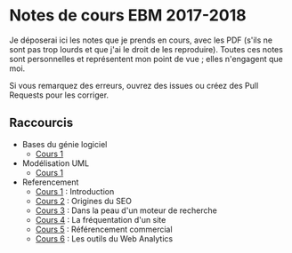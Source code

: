 Notes de cours EBM 2017-2018
============================

Je déposerai ici les notes que je prends en cours, avec les PDF (s'ils ne sont pas trop lourds et que j'ai le droit de les reproduire).
Toutes ces notes sont personnelles et représentent mon point de vue ; elles n'engagent que moi.

Si vous remarquez des erreurs, ouvrez des issues ou créez des Pull Requests pour les corriger.

## Raccourcis

- Bases du génie logiciel
  - [Cours 1](BasesDuGenieLogiciel/Cours1.md)
- Modélisation UML
  - [Cours 1](ModelisationUML/Cours1.md)
- Referencement
  - [Cours 1](Referencement/Cours1.md) : Introduction
  - [Cours 2](Referencement/Cours2.md) : Origines du SEO
  - [Cours 3](Referencement/Cours3.md) : Dans la peau d'un moteur de recherche
  - [Cours 4](Referencement/Cours4.md) : La fréquentation d'un site
  - [Cours 5](Referencement/Cours5.md) : Référencement commercial
  - [Cours 6](Referencement/Cours6.md) : Les outils du Web Analytics
